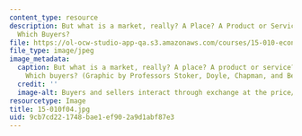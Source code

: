 ```yaml
---
content_type: resource
description: But what is a market, really? A Place? A Product or Service? Which Sellers?
  Which Buyers?
file: https://ol-ocw-studio-app-qa.s3.amazonaws.com/courses/15-010-economic-analysis-for-business-decisions-fall-2004/9cb7cd221748bae1ef902a9d1abf87e3_15-010f04.jpg
file_type: image/jpeg
image_metadata:
  caption: But what is a market, really? A place? A product or service? Which sellers?
    Which buyers? (Graphic by Professors Stoker, Doyle, Chapman, and Berndt.)
  credit: ''
  image-alt: Buyers and sellers interact through exchange at the price/terms of trade.
resourcetype: Image
title: 15-010f04.jpg
uid: 9cb7cd22-1748-bae1-ef90-2a9d1abf87e3
---
```

